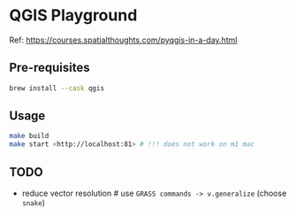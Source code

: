 # QGIS Playground

Ref: <https://courses.spatialthoughts.com/pyqgis-in-a-day.html>

## Pre-requisites

```bash
brew install --cask qgis
```

## Usage

```bash
make build
make start <http://localhost:81> # !!! does not work on m1 mac
```

## TODO

- reduce vector resolution # use `GRASS commands -> v.generalize` (choose `snake`)

